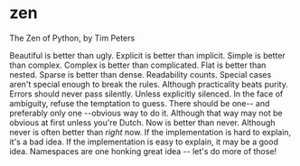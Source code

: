 # zen 
The Zen of Python, by Tim PetersBeautiful is better than ugly.Explicit is better than implicit.Simple is better than complex.Complex is better than complicated.Flat is better than nested.Sparse is better than dense.Readability counts.Special cases aren't special enough to break the rules.Although practicality beats purity.Errors should never pass silently.Unless explicitly silenced.In the face of ambiguity, refuse the temptation to guess.There should be one-- and preferably only one --obvious way to do it.Although that way may not be obvious at first unless you're Dutch.Now is better than never.Although never is often better than *right* now.If the implementation is hard to explain, it's a bad idea.If the implementation is easy to explain, it may be a good idea.Namespaces are one honking great idea -- let's do more of those!

